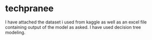 # techpranee

I have attached the dataset i used from kaggle as well as an excel file containing output of the model as asked. 
I have used decision tree modeling.
